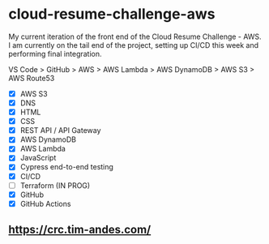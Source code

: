 # cloud-resume-challenge-aws

My current iteration of the front end of the Cloud Resume Challenge - AWS. I am currently on the tail end of the project, setting up CI/CD this week and performing final integration.

VS Code > GitHub > AWS > AWS Lambda > AWS DynamoDB > AWS S3 > AWS Route53

- [X] AWS S3
- [X] DNS
- [X] HTML
- [X] CSS
- [X] REST API / API Gateway
- [X] AWS DynamoDB
- [X] AWS Lambda
- [X] JavaScript
- [X] Cypress end-to-end testing
- [x] CI/CD
- [ ] Terraform (IN PROG)
- [X] GitHub
- [X] GitHub Actions

## https://crc.tim-andes.com/
